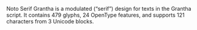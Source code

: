 Noto Serif Grantha is a modulated (“serif”) design for texts in the Grantha script. It contains 479 glyphs, 24 OpenType features, and supports 121 characters from 3 Unicode blocks.